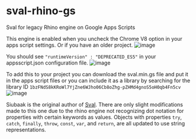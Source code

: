 # sval-rhino-gs
Sval for legacy Rhino engine on Google Apps Scripts

This engine is enabled when you uncheck the Chrome V8 option in your apps script settings. Or if you have an older project.
![image](https://github.com/Patrick-ring-motive/sval-rhino-gs/assets/60206943/3d2d94f4-4758-4770-8c91-4fc2bf9165a1)


You should see `"runtimeVersion" : "DEPRECATED_ES5"` in your appsscript.json configuration file.
![image](https://github.com/Patrick-ring-motive/sval-rhino-gs/assets/60206943/c53bacf4-c97e-4418-b8bd-fa04a0787b53)

To add this to your project you can download the sval.min.gs file and put it in the apps script files or you can include it as a library by searching for the library ID
`1bzFNdS8kKRoWl7YjZne6WJho06Cb8oZhg-pZHMd4gnoS5oH0qb4Fn5cv`
![image](https://github.com/Patrick-ring-motive/sval-rhino-gs/assets/60206943/6a6399cd-bc78-4f60-bad2-9ae21432b5fa)

Siubaak is the original author of [Sval](https://github.com/Siubaak/sval). There are only slight modifications made to this one due to the rhino engine not recognizing dot notation for properties with certain keywords as values. Objects with properties `try`, `catch`, `finally`, `throw`, `const`, `var`, and `return`, are all updated to use string representations. 
